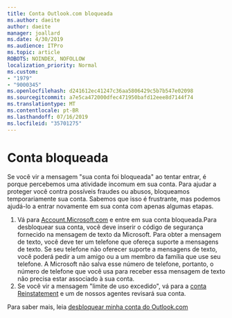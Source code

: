 ```yaml
---
title: Conta Outlook.com bloqueada
ms.author: daeite
author: daeite
manager: joallard
ms.date: 4/30/2019
ms.audience: ITPro
ms.topic: article
ROBOTS: NOINDEX, NOFOLLOW
localization_priority: Normal
ms.custom:
- "1979"
- "9000345"
ms.openlocfilehash: d241612ec41247c36aa5806429c5b7b547e02098
ms.sourcegitcommit: a7e5ca472000dfec471950bafd12eee8d7144f74
ms.translationtype: MT
ms.contentlocale: pt-BR
ms.lasthandoff: 07/16/2019
ms.locfileid: "35701275"
---
```

# <a name="account-locked"></a>Conta bloqueada

Se você vir a mensagem "sua conta foi bloqueada" ao tentar entrar, é porque percebemos uma atividade incomum em sua conta. Para ajudar a proteger você contra possíveis fraudes ou abusos, bloqueamos temporariamente sua conta. Sabemos que isso é frustrante, mas podemos ajudá-lo a entrar novamente em sua conta com apenas algumas etapas.

1. Vá para [Account.Microsoft.com](https://go.microsoft.com/fwlink/?linkid=2090484) e entre em sua conta bloqueada.Para desbloquear sua conta, você deve inserir o código de segurança fornecido na mensagem de texto da Microsoft. Para obter a mensagem de texto, você deve ter um telefone que ofereça suporte a mensagens de texto. Se seu telefone não oferecer suporte a mensagens de texto, você poderá pedir a um amigo ou a um membro da família que use seu telefone. A Microsoft não salva esse número de telefone, portanto, o número de telefone que você usa para receber essa mensagem de texto não precisa estar associado à sua conta.
2. Se você vir a mensagem "limite de uso excedido", vá para a [conta Reinstatement](https://go.microsoft.com/fwlink/?linkid=2090483) e um de nossos agentes revisará sua conta.

Para saber mais, leia [desbloquear minha conta do Outlook.com](https://support.office.com/article/f4ad2701-d166-4d8b-8a6a-9af2a1f8a4c4?wt.mc_id=Office_Outlook_com_Alchemy) 